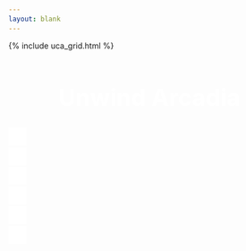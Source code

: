 ```yaml
---
layout: blank
---
```


{% include uca_grid.html %}

<style>
    body {
        background-image: url('../assets/images/Night.png');
    }
</style>

<!-- PAGE CONTENT STARTS HERE -->

<h1 style="color:white; font-size:300%; text-align:center;">Unwind Arcadia</h1>

<div class="grid-container">
  <div class="grid-item">
    <a href="https://github.com/Archkitten/CS-AP-2" class="btn">
      <img src="../assets/images/GitHubLogo.png" alt="GitHub Repository" width="32" height="32">
    </a>
  </div>

  <div class="grid-item">
    <a href="https://github.com/Archkitten/CS-AP-2" class="btn">
      <img src="../assets/images/GitHubLogo.png" alt="GitHub Repository" width="32" height="32">
    </a>
  </div>

  <div class="grid-item">
    <a href="https://github.com/Archkitten/CS-AP-2" class="btn">
      <img src="../assets/images/GitHubLogo.png" alt="GitHub Repository" width="32" height="32">
    </a>
  </div>

  <div class="grid-item">
    <a href="https://github.com/Archkitten/CS-AP-2" class="btn">
      <img src="../assets/images/GitHubLogo.png" alt="GitHub Repository" width="32" height="32">
    </a>
  </div>

  <div class="grid-item">
    <a href="https://github.com/Archkitten/CS-AP-2" class="btn">
      <img src="../assets/images/GitHubLogo.png" alt="GitHub Repository" width="32" height="32">
    </a>
  </div>

  <div class="grid-item">
    <a href="https://github.com/Archkitten/CS-AP-2" class="btn">
      <img src="../assets/images/GitHubLogo.png" alt="GitHub Repository" width="32" height="32">
    </a>
  </div>
</div>
